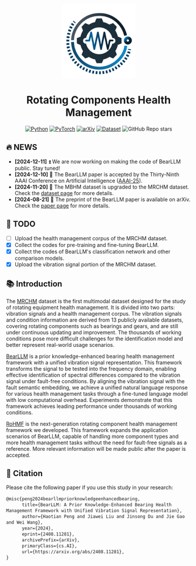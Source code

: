 <div align="center">
<a href="https://www.python.org/">
<img src="./docs/images/logo.svg" width="200" alt="logo"/>
</a>
<h1>Rotating Components Health Management</h1>

<a href="https://www.python.org/"><img alt="Python" src="https://img.shields.io/badge/Python-3.12-blue"></a>
<a href="https://pytorch.org/"><img alt="PyTorch" src="https://img.shields.io/badge/Pytorch-latest-orange"></a>
<a href="https://arxiv.org/abs/2408.11281"><img alt="arXiv" src="https://img.shields.io/badge/Paper-arXiv-B31B1B"></a>
<a href="https://huggingface.co/datasets/RotCHM/MRCHM"><img alt="Dataset" src="https://img.shields.io/badge/Dataset-🤗-FFFDF5"></a>
![GitHub Repo stars](https://img.shields.io/github/stars/RotCHM/RotCHM)
</div>

## 🔥 NEWS
- **[2024-12-11]** ⏫ We are now working on making the code of BearLLM public. Stay tuned!
- **[2024-12-10]** 🎉 The BearLLM paper is accepted by the Thirty-Ninth AAAI Conference on Artificial Intelligence ([AAAI-25](https://aaai.org/conference/aaai/aaai-25/)).
- **[2024-11-20]** 🔼 The MBHM dataset is upgraded to the MRCHM dataset. Check the [dataset page](https://huggingface.co/datasets/RotCHM/MRCHM) for more details.
- **[2024-08-21]** 📝 The preprint of the BearLLM paper is available on arXiv. Check the [paper page](https://arxiv.org/abs/2408.11281) for more details.

## 📅 TODO
- [ ] Upload the health management corpus of the MRCHM dataset.
- [x] Collect the codes for pre-training and fine-tuning BearLLM.
- [x] Collect the codes of BearLLM's classification network and other comparison models.
- [x] Upload the vibration signal portion of the MRCHM dataset.

## 📚 Introduction
The [MRCHM](https://github.com/RotCHM/RotCHM/tree/main/MRCHM) dataset is the first multimodal dataset designed for the study of rotating equipment health management. It is divided into two parts: vibration signals and a health management corpus. The vibration signals and condition information are derived from 13 publicly available datasets, covering rotating components such as bearings and gears, and are still under continuous updating and improvement. The thousands of working conditions pose more difficult challenges for the identification model and better represent real-world usage scenarios.

[BearLLM](https://github.com/RotCHM/RotCHM/tree/main/BearLLM) is a prior knowledge-enhanced bearing health management framework with a unified vibration signal representation. This framework transforms the signal to be tested into the frequency domain, enabling effective identification of spectral differences compared to the vibration signal under fault-free conditions. By aligning the vibration signal with the fault semantic embedding, we achieve a unified natural language response for various health management tasks through a fine-tuned language model with low computational overhead. Experiments demonstrate that this framework achieves leading performance under thousands of working conditions.

[RoHMF](https://github.com/RotCHM/RotCHM/tree/main/RoHMF) is the next-generation rotating component health management framework we developed. This framework expands the application scenarios of BearLLM, capable of handling more component types and more health management tasks without the need for fault-free signals as a reference. More relevant information will be made public after the paper is accepted.

## 📖 Citation
Please cite the following paper if you use this study in your research:

```
@misc{peng2024bearllmpriorknowledgeenhancedbearing,
      title={BearLLM: A Prior Knowledge-Enhanced Bearing Health Management Framework with Unified Vibration Signal Representation}, 
      author={Haotian Peng and Jiawei Liu and Jinsong Du and Jie Gao and Wei Wang},
      year={2024},
      eprint={2408.11281},
      archivePrefix={arXiv},
      primaryClass={cs.AI},
      url={https://arxiv.org/abs/2408.11281}, 
}
```